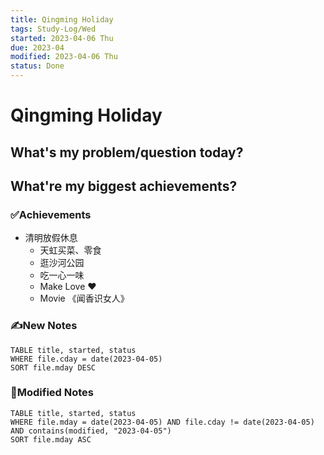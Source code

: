 ```yaml
---
title: Qingming Holiday
tags: Study-Log/Wed
started: 2023-04-06 Thu
due: 2023-04
modified: 2023-04-06 Thu
status: Done
---
```

# Qingming Holiday
## What's my problem/question today?

## What're my biggest achievements?
### ✅Achievements
- 清明放假休息
	- 天虹买菜、零食
	- 逛沙河公园
	- 吃一心一味
	- Make Love ❤️
	- Movie 《闻香识女人》
### ✍️New Notes

```dataview
TABLE title, started, status
WHERE file.cday = date(2023-04-05)
SORT file.mday DESC
```

### 📝Modified Notes

```dataview
TABLE title, started, status
WHERE file.mday = date(2023-04-05) AND file.cday != date(2023-04-05) AND contains(modified, "2023-04-05")
SORT file.mday ASC
```